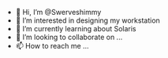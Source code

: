 - 👋 Hi, I’m @Swerveshimmy
- 👀 I’m interested in designing my workstation
- 🌱 I’m currently learning about Solaris
- 💞️ I’m looking to collaborate on ...
- 📫 How to reach me ...

<!---
Swerveshimmy/Swerveshimmy is a ✨ special ✨ repository because its `README.md` (this file) appears on your GitHub profile.
You can click the Preview link to take a look at your changes.
--->
